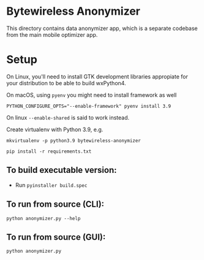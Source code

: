 Bytewireless Anonymizer
=======================

This directory contains data anonymizer app, which is a separate codebase from the main mobile optimizer app.

Setup
=====

On Linux, you'll need to install GTK development libraries appropiate for your distribution to be able to build
wxPython4.

On macOS, using `pyenv` you might need to install framework as well

```shell
PYTHON_CONFIGURE_OPTS="--enable-framework" pyenv install 3.9
```

On linux `--enable-shared` is said to work instead.

Create virtualenv with Python 3.9, e.g.

`mkvirtualenv -p python3.9 bytewireless-anonymizer`

`pip install -r requirements.txt`

To build executable version:
----------------------------

* Run `pyinstaller build.spec`

To run from source (CLI):
-------------------------
`python anonymizer.py --help`

To run from source (GUI):
-------------------------
`python anonymizer.py`
